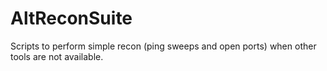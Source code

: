 # AltReconSuite

Scripts to perform simple recon (ping sweeps and open ports) when other tools are not available.
